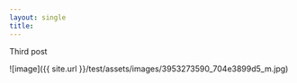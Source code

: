 ```yaml
---
layout: single
title: 
---
```

Third post

![image]({{ site.url }}/test/assets/images/3953273590_704e3899d5_m.jpg)
